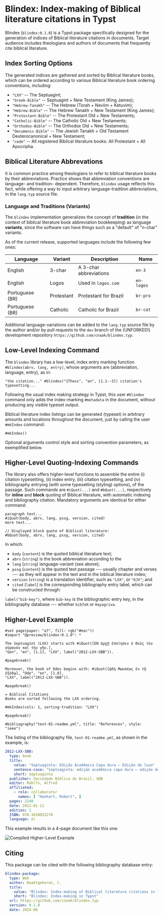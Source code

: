 # Blindex: Index-making of Biblical literature citations in Typst

Blindex (`blindex:0.1.0`) is a Typst package specifically designed for the generation of
indices of Biblical literature citations in documents. Target audience includes theologians and
authors of documents that frequently cite biblical literature.

## Index Sorting Options

The generated indices are gathered and sorted by Biblical literature books, which can be ordered
according to various Biblical literature book ordering conventions, including:

- `"LXX"` -- The Septuagint;
- `"Greek-Bible"` -- Septuagint + New Testament (King James);
- `"Hebrew-Tanakh"` -- The Hebrew (Torah + Neviim + Ketuvim);
- `"Hebrew-Bible"` -- The Hebrew Tanakh + New Testament (King James);
- `"Protestant-Bible"` -- The Protestant Old + New Testaments;
- `"Catholic-Bible"` -- The Catholic Old + New Testaments;
- `"Orthodox-Bible"` -- The Orthodox Old + New Testaments;
- `"Oecumenic-Bible"` -- The Jewish Tanakh + Old Testament Deuterocanonical + New Testament;
- `"code"` -- All registered Biblical literature books: All Protestant + All Apocripha.

## Biblical Literature Abbrevations

It is common practice among theologians to refer to biblical literature books by their
abbreviations. Practice shows that abbreviation conventions are language- and tradition-
dependent. Therefore, `blindex` usage reflects this fact, while offering a way to input
arbitrary language-tradition abbreviations, in the `lang.typ` source file.

### Language and Traditions (Variants)

The `blindex` implementation generalizes the concept of __tradition__ (in the context of
biblical literature book abbreviation bookkeeping) as language **variants**, since the software
can have things such as a "default" of "n-char" variants.

As of the current release, supported languages include the following few ones:

Language           | Variant           | Description                | Name
---                | ---               | ---                        | ---
English            | 3-char            | A 3-char abbreviations     | `en-3`
English            | Logos             | Used in `logos.com`        | `en-logos`
Portuguese (BR)    | Protestant        | Protestant for Brazil      | `br-pro`
Portuguese (BR)    | Catholic          | Catholic for Brazil        | `br-cat`

Additional language-variations can be added to the `lang.typ` source file by the author and/or
by pull requests to the `dev` branch of the (UNFORKED!) development repository
`https://github.com/cnaak/blindex.typ`.

## Low-Level Indexing Command

The `blindex` library has a low-level, index entry marking function `#blindex(abrv, lang,
entry)`, whose arguments are (abbreviation, language, entry), as in:

```typst
"the citation..." #blindex("1Thess", "en", [1.1--3]) citation's typesetting...
```

Following the usual index making strategy in Typst, this user `#blindex` command only adds the
index-marking `#metadata` in the document, without producing any visible typeset output.

Biblical literature index listings can be generated (typeset) in arbitrary amounts and locations
throughout the document, just by calling the user `#mkIndex` command:

```typst
#mkIndex()
```

Optional arguments control style and sorting convention parameters, as exemplified below.

## Higher-Level Quoting-Indexing Commands

The library also offers higher-level functions to assemble the entire (i) citation typesetting,
(ii) index entry, (iii) citation typesetting, and (iv) bibliography entrying (with some
typesetting (styling) options), of the passage.  Such commands are `#iQuot(...)` and
`#bQuot(...)`, respectively for **inline** and **block** quoting of Biblical literature, with
automatic indexing and bibliography citation. Mandatory arguments are identical for either
command:

```typst
paragraph text...
#iQuot(body, abrv, lang, pssg, version, cited)
more text...

// Displayed block quote of Biblical literature:
#bQuot(body, abrv, lang, pssg, version, cited)
```

In which:

- `body` (`content`) is the quoted biblical literature text;
- `abrv` (`string`) is the book abbreviation according to the
- `lang` (`string`) language-variant (see above);
- `pssg` (`content`) is the quoted text passage --- usually chapter and verses --- as they will
  appear in the text and in the biblical literature index;
- `version` (`string`) is a translation identifier, such as `"LXX"`, or `"KJV"`; and
- `cited` (`label`) is the corresponding bibliography entry label, which can be constructed
  through:

`label("bib-key")`, where `bib-key` is the bibliographic entry key, in the bibliography database
--- whether `bibTeX` or `Hayagriva`.

## Higher-Level Example

```typst
#set page(paper: "a7", fill: rgb("#eec"))
#import "@preview/blindex:0.1.0": *

The Septuagint (LXX) starts with #iQuot([ΕΝ ἀρχῇ ἐποίησεν ὁ Θεὸς τὸν οὐρανὸν καὶ τὴν γῆν.],
"Gen", "en", [1.1], "LXX", label("2012-LXX-SBB")).

#pagebreak()

Moreover, the book of Odes begins with: #iQuot([ᾠδὴ Μωυσέως ἐν τῇ ἐξόδῳ], "Ode", "en", [1.0],
"LXX", label("2012-LXX-SBB")).

#pagebreak()

= Biblical Citations
Books are sorted following the LXX ordering.

#mkIndex(cols: 1, sorting-tradition: "LXX")

#pagebreak()

#bibliography("test-01-readme.yml", title: "References", style: "ieee")
```

The listing of the bibliography file, `test-01-readme.yml`, as shown in the example, is:

```yml
2012-LXX-SBB:
  type: book
  title:
    value: "Septuaginta: Edição Acadêmica Capa dura – Edição de luxo"
    sentence-case: "Septuaginta: edição acadêmica capa dura – edição de luxo"
    short: Septuaginta
  publisher: Sociedade Bíblica do Brasil, SBB
  editor: Rahlfs, Alfred
  affiliated:
    - role: collaborator
      names: [ "Hanhart, Robert", ]
  pages: 2240
  date: 2012-01-11
  edition: 1
  ISBN: 978-3438052278
  language: el
```

This example results in a 4-page document like this one:

![Compiled Higher-Level
Example](https://github.com/cnaak/blindex.typ/blob/55d275e4fdab1f47c13e1fe01cbb2b397de5e0fb/thumbnail.png)

## Citing

This package can be cited with the following bibliography database entry:

```yml
blindex-package:
  type: Web
  author: Naaktgeboren, C.
  title:
    value: "Blindex: Index-making of Biblical literature citations in Typst"
    short: "Blindex: Index-making in Typst"
  url: https://github.com/cnaak/blindex.typ
  version: 0.1.0
  date: 2024-08
```

